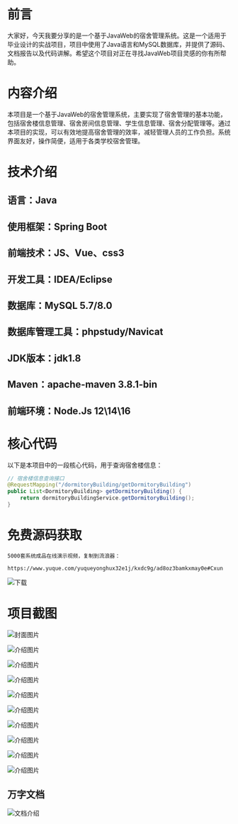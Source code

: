 # 前言

大家好，今天我要分享的是一个基于JavaWeb的宿舍管理系统。这是一个适用于毕业设计的实战项目，项目中使用了Java语言和MySQL数据库，并提供了源码、文档报告以及代码讲解。希望这个项目对正在寻找JavaWeb项目灵感的你有所帮助。

# 内容介绍

本项目是一个基于JavaWeb的宿舍管理系统，主要实现了宿舍管理的基本功能，包括宿舍楼信息管理、宿舍房间信息管理、学生信息管理、宿舍分配管理等。通过本项目的实现，可以有效地提高宿舍管理的效率，减轻管理人员的工作负担。系统界面友好，操作简便，适用于各类学校宿舍管理。

# 技术介绍

## 语言：Java
## 使用框架：Spring Boot
## 前端技术：JS、Vue、css3
## 开发工具：IDEA/Eclipse
## 数据库：MySQL 5.7/8.0
## 数据库管理工具：phpstudy/Navicat
## JDK版本：jdk1.8
## Maven：apache-maven 3.8.1-bin
## 前端环境：Node.Js 12\14\16

# 核心代码

以下是本项目中的一段核心代码，用于查询宿舍楼信息：

```java
// 宿舍楼信息查询接口
@RequestMapping("/dormitoryBuilding/getDormitoryBuilding")
public List<DormitoryBuilding> getDormitoryBuilding() {
    return dormitoryBuildingService.getDormitoryBuilding();
}
```

# 免费源码获取

```
5000套系统成品在线演示视频，复制到流浪器： 
```
```
https://www.yuque.com/yuqueyonghux32e1j/kxdc9g/ad8oz3bamkxmay0e#Cxun
```
![下载](https://img12.360buyimg.com/ddimg/jfs/t1/339687/11/1349/28408/68ad865fF412d7877/adaa650483a100f2.jpg)

# 项目截图

![封面图片](https://img11.360buyimg.com/ddimg/jfs/t1/349330/10/504/130121/68bc7e50Ff14235d3/62ba0ea6c002ef96.jpg)

![介绍图片](https://img14.360buyimg.com/ddimg/jfs/t1/340756/35/7824/65679/68bc7e29F6f81bdf7/403f76844ce6da19.jpg)

![介绍图片](https://img11.360buyimg.com/ddimg/jfs/t1/345144/22/493/99862/68bc7e2aF50d4e578/1296a3114a117b8e.jpg)

![介绍图片](https://img12.360buyimg.com/ddimg/jfs/t1/327440/36/17262/15348/68bc7e2aFd13d1ea5/5fdd9bf9cb748181.jpg)

![介绍图片](https://img11.360buyimg.com/ddimg/jfs/t1/330224/12/10253/17855/68bc7e2aFb9c3e81e/565a89fd48b5a8b9.jpg)

![介绍图片](https://img12.360buyimg.com/ddimg/jfs/t1/351215/13/383/100752/68bc7e2bF46f3dc99/8b7426035ff7bbf8.jpg)

![介绍图片](https://img10.360buyimg.com/ddimg/jfs/t1/331011/18/10470/17471/68bc7e2bFcaf66f33/8940dbf9b9bf6175.jpg)

![介绍图片](https://img12.360buyimg.com/ddimg/jfs/t1/327494/11/17317/22059/68bc7e2cFc3ec6646/c8fc413d77f63bf7.jpg)

![介绍图片](https://img10.360buyimg.com/ddimg/jfs/t1/339126/8/7782/17016/68bc7e2cFc10e2f0b/7c6010c0c0589a95.jpg)

![介绍图片](https://img14.360buyimg.com/ddimg/jfs/t1/337060/32/7789/19440/68bc7e2cF0055df2b/0667759c06721589.jpg)


## 万字文档
![文档介绍](https://img14.360buyimg.com/ddimg/jfs/t1/338393/1/3576/156947/68b1ad0cF74dc525c/ff9cd6c574295685.jpg)
